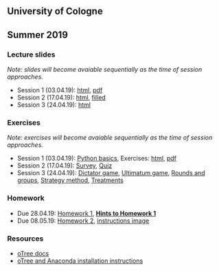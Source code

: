 ## University of Cologne
## Summer 2019

### Lecture slides
_Note: slides will become avaiable sequentially as the time of session approaches._
- Session 1 (03.04.19): [html](https://jeshan49.github.io/bms2019/session_one.html), [pdf](https://raw.githubusercontent.com/jeshan49/bms2019/master/session_one.pdf)
- Session 2 (17.04.19): [html](https://jeshan49.github.io/bms2019/session_two.html), [filled](https://jeshan49.github.io/bms2019/session_two_filled.html)
- Session 3 (24.04.19): [html](https://jeshan49.github.io/bms2019/session_three.html)

### Exercises
_Note: exercises will become avaiable sequentially as the time of session approaches._
- Session 1 (03.04.19): [Python basics](https://raw.githubusercontent.com/jeshan49/bms2019/master/py_basics1.py), Exercises: [html](https://jeshan49.github.io/bms2019/tutorial_one.html), [pdf](https://raw.githubusercontent.com/jeshan49/bms2019/master/tutorial_one.pdf)
- Session 2 (17.04.19): [Survey](https://jeshan49.github.io/bms2019/survey_tut%20(1).html), [Quiz](https://jeshan49.github.io/bms2019/quiz_tut.html)
- Session 3 (24.04.19): [Dictator game](https://jeshan49.github.io/bms2019/DG_tut.html), [Ultimatum game](https://jeshan49.github.io/bms2019/UG_1_tut.html), [Rounds and groups](https://jeshan49.github.io/bms2019/UG_2_tut.html), [Strategy method](https://jeshan49.github.io/bms2019/UG_3_tut.html), [Treatments](https://jeshan49.github.io/bms2019/UG_4_tut.html)

### Homework
- Due 28.04.19: [Homework 1](https://raw.githubusercontent.com/jeshan49/bms2019/master/BMS_HW1_19.pdf), [__Hints to Homework 1__](https://jeshan49.github.io/bms2019/hints_hw1.html)
- Due 08.05.19: [Homework 2](https://raw.githubusercontent.com/jeshan49/bms2019/master/BMS_HW2_19.pdf), [instructions image](https://cdn.instructables.com/FIU/AIWE/I7Q0TCUT/FIUAIWEI7Q0TCUT.LARGE.jpg?auto=webp)

### Resources
- [oTree docs](https://otree.readthedocs.io/en/latest/)
- [oTree and Anaconda installation instructions](https://raw.githubusercontent.com/jeshan49/bms2019/master/Installation_Guide.pdf)
